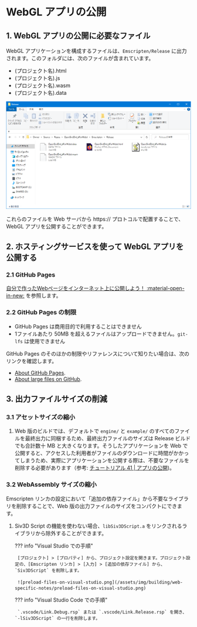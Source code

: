 # WebGL アプリの公開

## 1. WebGL アプリの公開に必要なファイル

WebGL アプリケーションを構成するファイルは、`Emscripten/Release` に出力されます。このフォルダには、次のファイルが含まれています。

- (プロジェクト名).html
- (プロジェクト名).js
- (プロジェクト名).wasm
- (プロジェクト名).data

![FolderImage](/assets/img/publishing/uploaded-files.png)

これらのファイルを Web サーバから https:// プロトコルで配置することで、WebGL アプリを公開することができます。

## 2. ホスティングサービスを使って WebGL アプリを公開する

### 2.1 GitHub Pages

[自分で作ったWebページをインターネット上に公開しよう！ :material-open-in-new:](https://prog-8.com/docs/github-pages) を参照します。

### 2.2 GitHub Pages の制限

- GitHub Pages は商用目的で利用することはできません
- 1ファイルあたり 50MB を超えるファイルはアップロードできません。`git-lfs` は使用できません

GitHub Pages のそのほかの制限やリファレンスについて知りたい場合は、次のリンクを確認します。

- [About GitHub Pages](https://docs.github.com/ja/pages/getting-started-with-github-pages/about-github-pages).
- [About large files on GitHub](https://docs.github.com/ja/repositories/working-with-files/managing-large-files/about-large-files-on-github).

## 3. 出力ファイルサイズの削減

### 3.1 アセットサイズの縮小

1. Web 版のビルドでは、デフォルトで `engine/` と `example/` のすべてのファイルを最終出力に同梱するため、最終出力ファイルのサイズは Release ビルドでも合計数十 MB と大きくなります。そうしたアプリケーションを Web で公開すると、アクセスした利用者がファイルのダウンロードに時間がかかってしまうため、実際にアプリケーションを公開する際は、不要なファイルを削除する必要があります（参考: [チュートリアル 41 | アプリの公開](https://zenn.dev/reputeless/books/siv3d-documentation/viewer/tutorial-release#41.9-%E5%90%8C%E6%A2%B1%E3%81%99%E3%82%8B%E5%BF%85%E8%A6%81%E3%81%8C%E7%84%A1%E3%81%84%E3%83%95%E3%82%A1%E3%82%A4%E3%83%AB))。

### 3.2 WebAssembly サイズの縮小

Emscripten リンカの設定において「追加の依存ファイル」から不要なライブラリを削除することで、Web 版の出力ファイルのサイズをコンパクトにできます。

1. Siv3D Script の機能を使わない場合、`libSiv3DScript.a` をリンクされるライブラリから除外することができます。

    ??? info "Visual Studio での手順"

        [プロジェクト] > [プロパティ] から、プロジェクト設定を開きます。プロジェクト設定の、[Emscripten リンカ] > [入力] > [追加の依存ファイル] から、`Siv3DScript` を削除します。

        ![preload-files-on-visual-studio.png](/assets/img/building/web-specific-notes/preload-files-on-visual-studio.png)

    ??? info "Visual Studio Code での手順"

        `.vscode/Link.Debug.rsp` または `.vscode/Link.Release.rsp` を開き、`-lSiv3DScript` の一行を削除します。
